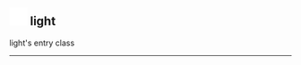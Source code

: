 ## <img src="../../.gitbook/assets/base.png" width="32" height="32" /> light
light's entry class<br>


--------